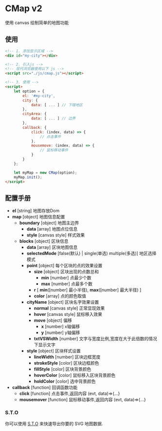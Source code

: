 # CMap v2

使用 canvas 绘制简单的地图功能



## 使用

```html
<!-- 1. 添加显示区域 -->
<div id="my-city"></div>

<!-- 2. 引入js -->
<!-- 现代浏览器使用以下 js -->
<script src="./js/cmap.js"></script>

<!-- 3. 使用 -->
<script>
    let option = {
        el: '#my-city',
        city: {
            data: [ ... ] // 下辖地区
        },
        cityArea: {
            data: [ ... ] // 边界
        },
        callback: {
            click: (index, data) => {
                // 点击事件
            },
            mousemove: (index, data) => {
                // 鼠标移动事件
            }
        }
    };

    let myMap = new CMap(option);
    myMap.init();
</script>
```



## 配置手册

- **el** [string] 地图存放Dom
- **map** [object] 地图信息配置
    - **boundary** [object] 地图主边界
        - **data** [array] 地图点位信息
        - **style** [canvas style] 样式效果
    - **blocks** [object] 区块信息
        - **data** [array] 区块地图信息
        - **selectedMode** [false(默认) | single(单选) multiple(多选)] 地区选择模式
        - **point** [object] 每个区块的点的效果设置 
            - **size** [object] 区块出现的点数总和
                - **min** [number] 点最少个数
                - **max** [number] 点最多个数
            - **r** [ **min**([number] 最小半径), **max**([number] 最大半径) ]
            - **color** [array] 点的颜色取值
        - **cityName** [object] 区块名字效果设置
            - **normal** [canvas style] 正常显现效果
            - **hover** [canvas style] 鼠标移入效果
            - **move** [object] 偏移
                - **x** [number] x轴偏移
                - **y** [number] y轴偏移
            - **txtVSWidth** [number] 文字与宽度比例,宽度在大于此倍数的情况下显示文字
        - **style** [object] 区块样式设置
            - **lineWidth** [number] 区块边框宽度
            - **strokeStyle** [color] 区块边框颜色
            - **fillStyle** [color] 区块背景颜色
            - **hoverColor** [color] 鼠标移入区块背景颜色
            - **holdColor** [color] 选中背景颜色
- **callback** [function]  回调函数功能
    - **click**  [function] 点击事件,返回内容 (evt, data)=>{...}
    - **mousemover** [function] 鼠标移动事件,返回内容 (evt, data)=>{...}




### S.T.O

你可以使用 [S.T.O](https://github.com/ektx/STO) 来快速导出你要的 SVG 地图数据.